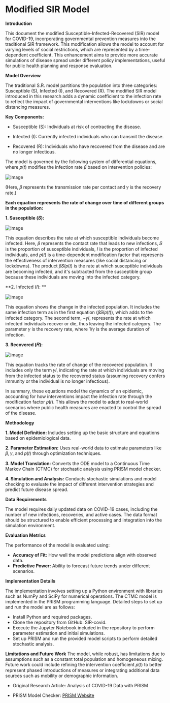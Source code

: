 # Modified SIR Model


**Introduction**

This document the modified Susceptible-Infected-Recovered (SIR) model for COVID-19, incorporating governmental prevention measures into the traditional SIR framework. This modification allows the model to account for varying levels of social restrictions, which are represented by a time-dependent coefficient. This enhancement aims to provide more accurate simulations of disease spread under different policy implementations, useful for public health planning and response evaluation.


**Model Overview**

The traditional S.R. model partitions the population into three categories: Susceptible (S), Infected (I), and Recovered (R). The modified SIR model introduced in this research adds a dynamic coefficient to the infection rate to reflect the impact of governmental interventions like lockdowns or social distancing measures.


**Key Components:**

- Susceptible (S): Individuals at risk of contracting the disease.

- Infected (I): Currently infected individuals who can transmit the disease.

- Recovered (R): Individuals who have recovered from the disease and are no longer infectious.


The model is governed by the following system of differential equations, where 𝑝(𝑡) modifies the infection rate 𝛽 based on intervention policies:

![image](https://github.com/aysannazarmohamady/Modified-SIR-Model/assets/30371881/217156ef-4b81-45b2-afea-52f5a9666a2d)

(Here, 𝛽 represents the transmission rate per contact and 𝛾 is the recovery rate.)

**Each equation represents the rate of change over time of different groups in the population:**

**1. Susceptible (𝑆):**

![image](https://github.com/aysannazarmohamady/Modified-SIR-Model/assets/30371881/ec9d9f18-93f5-41ae-acc4-13c3c0615e3d)

This equation describes the rate at which susceptible individuals become infected. Here, 𝛽 represents the contact rate that leads to new infections, 𝑆 is the proportion of susceptible individuals, 𝐼 is the proportion of infected individuals, and 𝑝(𝑡) is a time-dependent modification factor that represents the effectiveness of intervention measures (like social distancing or lockdowns). The product 𝛽𝑆𝐼𝑝(𝑡) is the rate at which susceptible individuals are becoming infected, and it's subtracted from the susceptible group because these individuals are moving into the infected category.

**2. Infected (𝐼): **

![image](https://github.com/aysannazarmohamady/Modified-SIR-Model/assets/30371881/3c76c6e4-ef7b-4bb6-8f6b-156f272caafb)

This equation shows the change in the infected population. It includes the same infection term as in the first equation (𝛽𝑆𝐼𝑝(𝑡)), which adds to the infected category. The second term, −𝛾𝐼, represents the rate at which infected individuals recover or die, thus leaving the infected category. The parameter 𝛾 is the recovery rate, where 1/𝛾 is the average duration of infection.


**3. Recovered (𝑅):**

![image](https://github.com/aysannazarmohamady/Modified-SIR-Model/assets/30371881/dcca2457-64e9-4f39-97cb-774819a9da63)

This equation tracks the rate of change of the recovered population. It includes only the term 𝛾𝐼, indicating the rate at which individuals are moving from the infected status to the recovered status (assuming recovery confers immunity or the individual is no longer infectious).

In summary, these equations model the dynamics of an epidemic, accounting for how interventions impact the infection rate through the modification factor 𝑝(𝑡). This allows the model to adapt to real-world scenarios where public health measures are enacted to control the spread of the disease.


**Methodology**

**1. Model Definition:** Includes setting up the basic structure and equations based on epidemiological data.

**2. Parameter Estimation:** Uses real-world data to estimate parameters like 𝛽, 𝛾, and 𝑝(𝑡) through optimization techniques.

**3. Model Translation:** Converts the ODE model to a Continuous Time Markov Chain (CTMC) for stochastic analysis using PRISM model checker.

**4. Simulation and Analysis:** Conducts stochastic simulations and model checking to evaluate the impact of different intervention strategies and predict future disease spread.


**Data Requirements**

The model requires daily updated data on COVID-19 cases, including the number of new infections, recoveries, and active cases. The data format should be structured to enable efficient processing and integration into the simulation environment.


**Evaluation Metrics**

The performance of the model is evaluated using:

- ****Accuracy of Fit:**** How well the model predictions align with observed data.
- ****Predictive Power:**** Ability to forecast future trends under different scenarios.


**Implementation Details**

The implementation involves setting up a Python environment with libraries such as NumPy and SciPy for numerical operations. The CTMC model is implemented in the PRISM programming language. Detailed steps to set up and run the model are as follows:

- Install Python and required packages.
- Clone the repository from GitHub: SIR-covid.
- Execute the Jupyter Notebook included in the repository to perform parameter estimation and initial simulations.
- Set up PRISM and run the provided model scripts to perform detailed stochastic analysis.

**Limitations and Future Work**
The model, while robust, has limitations due to assumptions such as a constant total population and homogeneous mixing. Future work could include refining the intervention coefficient 𝑝(𝑡) to better represent phased introductions of measures or integrating additional data sources such as mobility or demographic information.



* Original Research Article: Analysis of COVID-19 Data with PRISM

* PRISM Model Checker: [PRISM Website](https://www.prismmodelchecker.org/)
